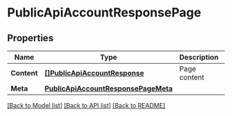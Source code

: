 # PublicApiAccountResponsePage

## Properties

Name | Type | Description | Notes
------------ | ------------- | ------------- | -------------
**Content** | [**[]PublicApiAccountResponse**](PublicApiAccountResponse.md) | Page content |[optional] 
**Meta** | [**PublicApiAccountResponsePageMeta**](PublicApiAccountResponsePageMeta.md) |  |[optional] 

[[Back to Model list]](../README.md#documentation-for-models) [[Back to API list]](../README.md#documentation-for-api-endpoints) [[Back to README]](../README.md)


